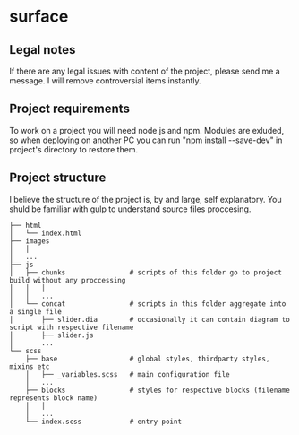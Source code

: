 # surface

## Legal notes
If there are any legal issues with content of the project, please send me a message. I will remove controversial items instantly.

## Project requirements
To work on a project you will need node.js and npm. Modules are exluded, so when deploying on another PC you can run "npm install --save-dev" in project's directory to restore them.

## Project structure
I believe the structure of the project is, by and large, self explanatory. You shuld be familiar with gulp to understand source files proccesing.

```.
├── html
│   └── index.html
├── images
│   │
│   ...
├── js
│   ├── chunks                # scripts of this folder go to project build without any proccessing
│   │   │
│   │   ...
│   └── concat                # scripts in this folder aggregate into a single file
│       ├── slider.dia        # occasionally it can contain diagram to script with respective filename
│       ├── slider.js
│       ...
└── scss
    ├── base                  # global styles, thirdparty styles, mixins etc
    │   ├── _variables.scss   # main configuration file
    │   ...
    ├── blocks                # styles for respective blocks (filename represents block name)
    │   │
    │   ...
    └── index.scss            # entry point
```
